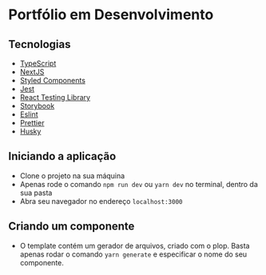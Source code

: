 # Portfólio em Desenvolvimento


## Tecnologias

- [TypeScript](https://www.typescriptlang.org/)
- [NextJS](https://nextjs.org/)
- [Styled Components](https://styled-components.com/)
- [Jest](https://jestjs.io/)
- [React Testing Library](https://testing-library.com/docs/react-testing-library/intro)
- [Storybook](https://storybook.js.org/)
- [Eslint](https://eslint.org/)
- [Prettier](https://prettier.io/)
- [Husky](https://github.com/typicode/husky)

## Iniciando a aplicação

-  Clone o projeto na sua máquina
-  Apenas rode o comando `npm run dev` ou `yarn dev` no terminal, dentro da sua pasta
-  Abra seu navegador no endereço `localhost:3000`

## Criando um componente

- O template contém um gerador de arquivos, criado com o plop. Basta apenas rodar o comando `yarn generate` e especificar o nome do seu componente.














